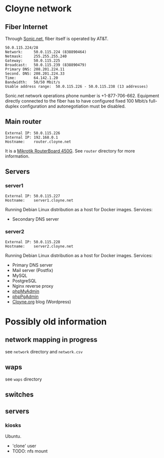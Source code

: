 # Cloyne network

## Fiber Internet

Through [Sonic.net](http://sonic.net/), fiber itself is operated by AT&T.

    50.0.115.224/28
    Network:     50.0.115.224 (838890464)
    Netmask:     255.255.255.240
    Gateway:     50.0.115.225
    Broadcast:   50.0.115.239 (838890479)
    Primary DNS: 208.201.224.11
    Second. DNS: 208.201.224.33
    Time:        64.142.1.20
    Bandwidth:   50/50 Mbit/s
    Usable address range:  50.0.115.226 - 50.0.115.238 (13 addresses)

Sonic.net network operations phone number is +1-877-706-662. Equipment directly connected to the fiber has to have configured fixed 100 Mbit/s full-duplex configuration and autonegotiation must be disabled.

## Main router

    External IP: 50.0.115.226
    Internal IP: 192.168.0.1
    Hostname:    router.cloyne.net

It is a [Mikrotik RouterBoard 450G](http://routerboard.com/RB450G). See `router` directory for more information.

## Servers

### server1 ###

    External IP: 50.0.115.227
    Hostname:    server1.cloyne.net

Running Debian Linux distribution as a host for Docker images. Services:
 * Secondary DNS server

### server2 ###

    External IP: 50.0.115.228
    Hostname:    server2.cloyne.net

Running Debian Linux distribution as a host for Docker images. Services:
 * Primary DNS server
 * Mail server (Postfix)
 * MySQL
 * PostgreSQL
 * Nginx reverse proxy
 * [phpMyAdmin](http://cloyne.net/phpmyadmin/)
 * [phpPgAdmin](http://cloyne.net/phppgadmin/)
 * [Cloyne.org](http://cloyne.org) blog (Wordpress)

# Possibly old information

## network mapping in progress

see `network` directory and `network.csv`

## waps

see `waps` directory

## switches

## servers

### kiosks

Ubuntu.
- 'clone' user
- TODO: nfs mount
